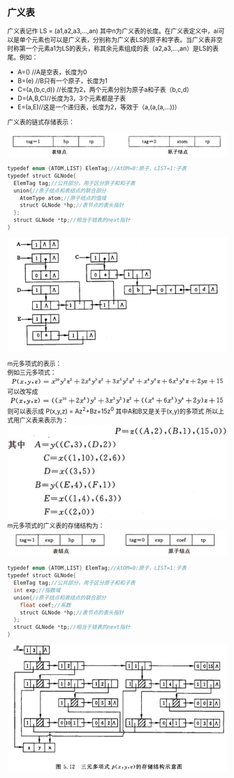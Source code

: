 ## 广义表
广义表记作
LS = (a1,a2,a3,...,an)
其中n为广义表的长度。在广义表定义中，ai可以是单个元素也可以是广义表，分别称为广义表LS的原子和字表。当广义表非空时称第一个元素a1为LS的表头，称其余元素组成的表（a2,a3,...,an）是LS的表尾。例如：
* A=()  //A是空表，长度为0
* B=(e) //B只有一个原子，长度为1
* C=(a,(b,c,d))  //长度为2，两个元素分别为原子a和子表（b,c,d）
* D=(A,B,C)//长度为3，3个元素都是子表
* E=(a,E)//这是一个递归表，长度为2，等效于（a,(a,(a,...))）

广义表的链式存储表示：

![](assets/4ee9656f.png)

```java
typedef enum {ATOM,LIST} ElemTag;//AtOM=0:原子，LIST=1:子表
typedef struct GLNode{
  ElemTag tag;//公共部分，用于区分原子和和子表
  union{//原子结点和表结点的联合部分
    AtomType atom;//原子结点的值域
    struct GLNode *hp;//表节点的表头指针
  };
  struct GLNode *tp;//相当于链表的next指针
}
```
![](assets/e83ad35f.png)

m元多项式的表示：  
例如三元多项式：
![](assets/f0042adb.png)
可以改写成
![](assets/4a98c15a.png)
则可以表示成
P(x,y,z) = Az<sup>2</sup>+Bz+15z<sup>0</sup>
其中A和B又是关于(x,y)的多项式
所以上式用广义表来表示为：
![](assets/ddb0eee6.png)
m元多项式的广义表的存储结构为：
![](assets/cd60baa7.png)
```java
typedef enum {ATOM,LIST} ElemTag;//AtOM=0:原子，LIST=1:子表
typedef struct GLNode{
  ElemTag tag;//公共部分，用于区分原子和和子表
  int exp;//指数域
  union{//原子结点和表结点的联合部分
    float coef;//系数
    struct GLNode *hp;//表节点的表头指针
  };
  struct GLNode *tp;//相当于链表的next指针
}
```
![](assets/925fd79c.png)
